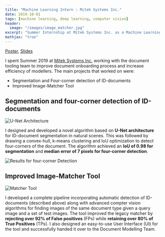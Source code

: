 ```yaml
---
title: "Machine Learning Intern : Mitek Systems Inc."
date: 2019-10-01
tags: [machine learning, deep learning, computer vision]
header:
  image: "/images/image_matcher.jpg"
excerpt: "Summer Internship at Mitek Systems Inc. as a Machine Learning Intern"
mathjax: "true"
---
```

[Poster](/files/mitek-poster.pdf), [Slides](/files/mitek-slides.pdf) 

I spent Summer 2019 at [Mitek Systems Inc.](https://www.miteksystems.com/) working with the document tooling team to improve document onboarding process and increase efficiency of modellers. The main projects that worked on were:
* Segmentation and Four-corner detection of ID-documents
* Improved Image-Matcher Tool

## Segmentation and four-corner detection of ID-documents

<img src="{{ site.url }}{{ site.baseurl }}/images/unet.jpg" alt="U-Net Architecture">

I designed and developed a novel algorithm based on **U-Net architecture** for ID-document segmentation in natural scenes. This was followed by drawing a convex-hull, k-means clustering and IoU optimization to detect four-corners of the document. The algorithm achieved an **IoU of 0.98 for segmentation** and **median error of 7 pixels for four-corner detection**. 

<img src="{{ site.url }}{{ site.baseurl }}/images/detection.png" alt="Results for four-corner Detection">

## Improved Image-Matcher Tool

<img src="{{ site.url }}{{ site.baseurl }}/images/pipeline.jpg" alt="Matcher Tool">

I developed a complete pipeline incorporating automatic detection of ID-documents (described above) along with advanced compter vision algorithms for finding images of the same document type given a query image and a set of test images. The tool improved the legacy matcher by **rejecting over 92% of False positives** (FPs) while **retaining over 80% of True Positives** (TPs). I also designed an easy-to-use User Interface (UI) for the tool and successfully handed it over to the Document Modelling Team.

